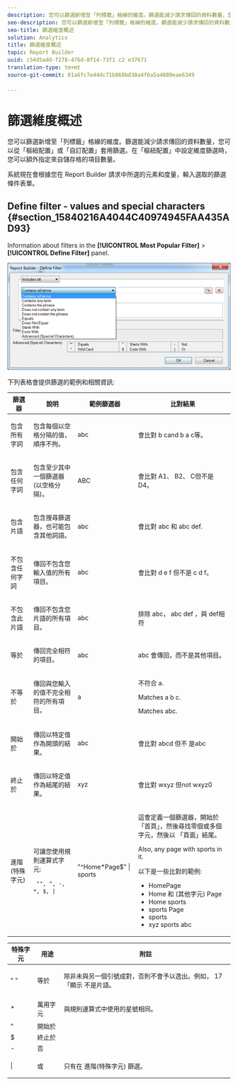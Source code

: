```yaml
---
description: 您可以篩選新增至「列標籤」格線的維度。篩選能減少請求傳回的資料數量，您可以從「樞紐配置」或「自訂配置」套用篩選。在「樞紐配置」中設定維度篩選時，您可以額外指定來自儲存格的項目數量。
seo-description: 您可以篩選新增至「列標籤」格線的維度。篩選能減少請求傳回的資料數量，您可以從「樞紐配置」或「自訂配置」套用篩選。在「樞紐配置」中設定維度篩選時，您可以額外指定來自儲存格的項目數量。
seo-title: 篩選維度概述
solution: Analytics
title: 篩選維度概述
topic: Report Builder
uuid: c54d5add-f278-476d-8f14-73f1 c2 e37671
translation-type: tm+mt
source-git-commit: 01a6fc7e44dc71b868bd38a4f6a5a4089eae6349

---
```



# 篩選維度概述

您可以篩選新增至「列標籤」格線的維度。篩選能減少請求傳回的資料數量，您可以從「樞紐配置」或「自訂配置」套用篩選。在「樞紐配置」中設定維度篩選時，您可以額外指定來自儲存格的項目數量。

系統現在會根據您在 Report Builder 請求中所選的元素和度量，輸入選取的篩選條件表單。

## Define filter - values and special characters {#section_15840216A4044C40974945FAA435AD93}

Information about filters in the **[!UICONTROL Most Popular Filter]** &gt; **[!UICONTROL Define Filter]** panel.

![](assets/define_filter.png)

下列表格會提供篩選的範例和相關資訊:

<table id="table_8AC3A26FF02143DBA949B30F2A46CF11"> 
 <thead> 
  <tr> 
   <th colname="col1" class="entry"> 篩選器 </th> 
   <th colname="col02" class="entry"> 說明 </th> 
   <th colname="col2" class="entry"> 範例篩選器 </th> 
   <th colname="col3" class="entry"> 比對結果 </th> 
  </tr> 
 </thead>
 <tbody> 
  <tr> 
   <td colname="col1"> <p>包含所有字詞 </p> </td> 
   <td colname="col02"> <p>包含每個以空格分隔的值，順序不拘。 </p> </td> 
   <td colname="col2"> <p>abc </p> </td> 
   <td colname="col3"> <p>會比對<span class="term"> b cand</span><span class="term"> b a c</span>等。 </p> </td> 
  </tr> 
  <tr> 
   <td colname="col1"> <p>包含任何字詞 </p> </td> 
   <td colname="col02"> <p>包含至少其中一個篩選器 (以空格分隔)。 </p> </td> 
   <td colname="col2"> <p>ABC </p> </td> 
   <td colname="col3"> <p>會比對<span class="term"> A</span>1、 <span class="term"> B2</span>、 <span class="term"> C但</span>不是 <span class="term"> D4</span>。 </p> </td> 
  </tr> 
  <tr> 
   <td colname="col1"> <p>包含片語 </p> </td> 
   <td colname="col02"> <p>包含搜尋篩選器，也可能包含其他詞語。 </p> </td> 
   <td colname="col2"> <p>abc </p> </td> 
   <td colname="col3"> <p>會比對<span class="term"> abc</span> 和 <span class="term"> abc def</span>. </p> </td> 
  </tr> 
  <tr> 
   <td colname="col1"> <p>不包含任何字詞 </p> </td> 
   <td colname="col02"> <p>傳回不包含您輸入值的所有項目。 </p> </td> 
   <td colname="col2"> <p>abc </p> </td> 
   <td colname="col3"> <p>會比對<span class="term"> d e f</span> 但不是 <span class="term"> c d f</span>。 </p> </td> 
  </tr> 
  <tr> 
   <td colname="col1"> <p>不包含此片語 </p> </td> 
   <td colname="col02"> <p>傳回不包含您片語的所有項目。 </p> </td> 
   <td colname="col2"> <p>abc </p> </td> 
   <td colname="col3"> <p>排除<span class="term"> abc</span>， <span class="term"> abc def</span> ，與 <span class="term"> def相符</span> </p> </td> 
  </tr> 
  <tr> 
   <td colname="col1"> <p>等於 </p> </td> 
   <td colname="col02"> <p>傳回完全相符的項目。 </p> </td> 
   <td colname="col2"> <p>abc </p> </td> 
   <td colname="col3"> <p> <span class="term"> abc</span> 會傳回，而不是其他項目。 </p> </td> 
  </tr> 
  <tr> 
   <td colname="col1"> <p>不等於 </p> </td> 
   <td colname="col02"> <p>傳回與您輸入的值不完全相符的所有項目。 </p> </td> 
   <td colname="col2"> <p>a </p> </td> 
   <td colname="col3"> <p>不符合 <span class="term"> a</span>. </p> <p>Matches <span class="term"> a b c</span>. </p> <p>Matches <span class="term"> abc</span>. </p> </td> 
  </tr> 
  <tr> 
   <td colname="col1"> <p>開始於 </p> </td> 
   <td colname="col02"> <p>傳回以特定值作為開頭的結果。 </p> </td> 
   <td colname="col2"> <p>abc </p> </td> 
   <td colname="col3"> <p>會比對<span class="term"> abcd</span> 但不 <span class="term"> 是abc</span> </p> </td> 
  </tr> 
  <tr> 
   <td colname="col1"> <p>終止於 </p> </td> 
   <td colname="col02"> <p>傳回以特定值作為結尾的結果。 </p> </td> 
   <td colname="col2"> <p>xyz </p> </td> 
   <td colname="col3"> <p>會比對<span class="term"> wxyz</span> 但not <span class="term"> wxyz0</span> </p> </td> 
  </tr> 
  <tr> 
   <td colname="col1"> <p>進階 (特殊字元) </p> </td> 
   <td colname="col02"> <p>可讓您使用規則運算式字元: </p> <p> <code> "", ^, -, *, $, | </code> </p> </td> 
   <td colname="col2"> <p>"^Home*Page$" | sports </p> </td> 
   <td colname="col3"> <p> 這會定義一個篩選器，開始於<span class="term"> 「首頁」</span>，然後尋找零個或多個字元，然後以 <span class="term"> 「頁面</span>」結尾。 </p> <p>Also, any page with <span class="term"> sports</span> in it. </p> <p>以下是一些比對的範例: </p> 
    <ul id="ul_72D76C5AFEAF405E8A0E4E3C604D10AE"> 
     <li id="li_4D490059B667450DA8A0103167C7B391">HomePage </li> 
     <li id="li_1351619156274092AEB2771D882AD357">Home 和 (其他字元) Page </li> 
     <li id="li_940EAA99A8CF49308E8471065EB317B1">Home sports </li> 
     <li id="li_50A895F14A454BE9BF06EE0F07F99B3B">sports Page </li> 
     <li id="li_F3CE0D07941D4C2485D2DE0B73E00677">sports </li> 
     <li id="li_E84C15C061824A5D922D9900392F2996">xyz sports abc </li> 
    </ul> </td> 
  </tr> 
 </tbody> 
</table>

<table id="table_8BBB06C8860745DEA41B39673699DC0F"> 
 <thead> 
  <tr> 
   <th colname="col1" class="entry"> 特殊字元 </th> 
   <th colname="col2" class="entry"> 用途 </th> 
   <th colname="col3" class="entry"> 附註 </th> 
  </tr> 
 </thead>
 <tbody> 
  <tr> 
   <td colname="col1"> " " </td> 
   <td colname="col2"> 等於 </td> 
   <td colname="col3"> <p>除非未與另一個引號成對，否則不會予以逸出。例如，<span class="term"> 17「顯示</span> 不是片語。 </p> </td> 
  </tr> 
  <tr> 
   <td colname="col1"> * </td> 
   <td colname="col2"> 萬用字元 </td> 
   <td colname="col3"> <p>與規則運算式中使用的星號相同。 </p> </td> 
  </tr> 
  <tr> 
   <td colname="col1"> ^ </td> 
   <td colname="col2"> 開始於 </td> 
   <td colname="col3"> </td> 
  </tr> 
  <tr> 
   <td colname="col1"> $ </td> 
   <td colname="col2"> 終止於 </td> 
   <td colname="col3"> </td> 
  </tr> 
  <tr> 
   <td colname="col1"> - </td> 
   <td colname="col2"> 否 </td> 
   <td colname="col3"> </td> 
  </tr> 
  <tr> 
   <td colname="col1"> | </td> 
   <td colname="col2"> 或 </td> 
   <td colname="col3"> <p>只有在<span class="term"> 進階(特殊字元)</span> 篩選。 </p> </td> 
  </tr> 
 </tbody> 
</table>